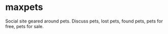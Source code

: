 # maxpets
Social site geared around pets. Discuss pets, lost pets, found pets, pets for free, pets for sale.
